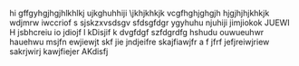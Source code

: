 hi
gffgyhgjhgjhlkhlkj
ujkghuhhiji
\jkhjkhkjk
vcgfhghjghgjh
hjgjhjhjkhkjk
wdjmrw iwccriof
s sjskzxvsdsgv
sfdsgfdgr
ygyhuhu
njuhiji
jimjiokok
JUEWI H
 jsbhcreiu
 io jdiojf
 l kDisjif
  k
dvgfdgf
szfdgrdfg
hshudu
ouwueuhwr
 hauehwu
msjfn ewjiewjt
skf jie
jndjeifre
skajfiawjfr
a f jfrf
jefjreiwjriew
sakrjwirj
kawjfiejer
AKdisfj
